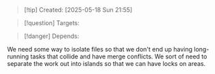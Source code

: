 
>[!tip] Created: [2025-05-18 Sun 21:55]

>[!question] Targets: 

>[!danger] Depends: 

We need some way to isolate files so that we don't end up having long-running tasks that collide and have merge conflicts. We sort of need to separate the work out into islands so that we can have locks on areas. 